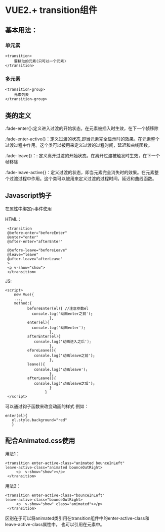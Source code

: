 # VUE2.+ transition组件
## 基本用法：
### 单元素
    <transition>
        要移动的元素(只可以一个元素)
    </transition>

### 多元素
    <transition-group>
        元素列表
    </transition-group>
## 类的定义
 .fade-enter{}:定义进入过渡的开始状态。在元素被插入时生效，在下一个帧移除
 
 .fade-enter-active{}：定义过渡的状态,即当元素完全显示时的效果。在元素整个过渡过程中作用。这个类可以被用来定义过渡的过程时间，延迟和曲线函数。
       
.fade-leave{}：: 定义离开过渡的开始状态。在离开过渡被触发时生效，在下一个帧移除

 .fade-leave-active{}：定义过渡的状态，即当元素完全消失时的效果。在元素整个过渡过程中作用。这个类可以被用来定义过渡的过程时间，延迟和曲线函数。
 
 ## Javascript钩子
 在属性中绑定js事件使用

 HTML：
 
     <transition 
     @before-enter="beforeEnter"
     @enter="enter"
     @after-enter="afterEnter"
     
     @before-leave="beforeLeave"
     @leave="leave"
     @after-leave="afterLeave"
     >
     <p v-show="show">
     </transition>
     
JS:
   
    <script>
        new Vue({
        ...,
        method:{ 
              beforeEnter(el){ //注意参数el
                console.log('动画enter之前');
                        },
              enter(el){
                console.log('动画enter');
                        },
              afterEnter(el){
                 console.log('动画进入之后');
                        },
              eforeLeave(){
                 console.log('动画leave之前');
                        },
              leave(){
                 console.log('动画leave');
                        },
              afterLeave(){
                 console.log('动画leave之后');
                        }
                      }
     </script>
     
可以通过钩子函数来改变动画的样式
例如：

    enter(el){
       el.style.background="red" 
       }
 
## 配合Animated.css使用
用法1：

    <transition enter-active-class="animated bounceInLeft"
    leave-active-class="animated bounceOutRight>
         <p  v-show="show"></p>
     </transition>
     
用法2：

    <transition enter-active-class="bounceInLeft"
    leave-active-class="bounceOutRight>
         <p  v-show="show" class="animated"></p>
     </transition>

区别在于可以将animated类引用在transition组件中的enter-active-class和leave-active-class属性中，
也可以引用在元素中。
    
